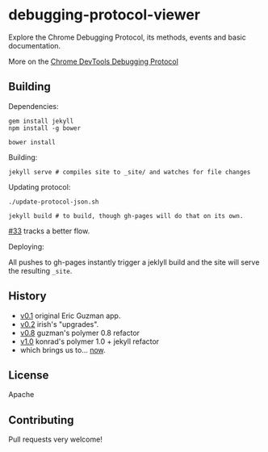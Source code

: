 # debugging-protocol-viewer
Explore the Chrome Debugging Protocol, its methods, events and basic documentation.

More on the [Chrome DevTools Debugging Protocol](https://developer.chrome.com/devtools/docs/debugger-protocol)


##  Building

Dependencies:

    gem install jekyll
    npm install -g bower

    bower install

Building:

    jekyll serve # compiles site to _site/ and watches for file changes

Updating protocol:

    ./update-protocol-json.sh

    jekyll build # to build, though gh-pages will do that on its own.

[#33](https://github.com/ChromeDevTools/debugger-protocol-viewer/issues/33) tracks a better flow.

Deploying:

All pushes to gh-pages instantly trigger a jeklyll build and the site will serve the resulting `_site`.

## History


* [v0.1](https://rawgit.com/ChromeDevTools/debugger-protocol-viewer/v0.1/index.html)            original Eric Guzman app.
* [v0.2](https://rawgit.com/ChromeDevTools/debugger-protocol-viewer/v0.2/index.html)            irish's "upgrades".
* [v0.8](https://rawgit.com/ChromeDevTools/debugger-protocol-viewer/v0.8/index.html)            guzman's polymer 0.8 refactor
* [v1.0](https://rawgit.com/ChromeDevTools/debugger-protocol-viewer/v1.0/index.html)            konrad's polymer 1.0 + jekyll refactor
* which brings us to… [now](https://chromedevtools.github.io/debugger-protocol-viewer/).


## License

Apache

## Contributing

Pull requests very welcome!

